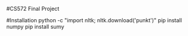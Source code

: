 #CS572 Final Project

#Installation
	python -c "import nltk; nltk.download('punkt')"
	pip install numpy
	pip install sumy
	
	
